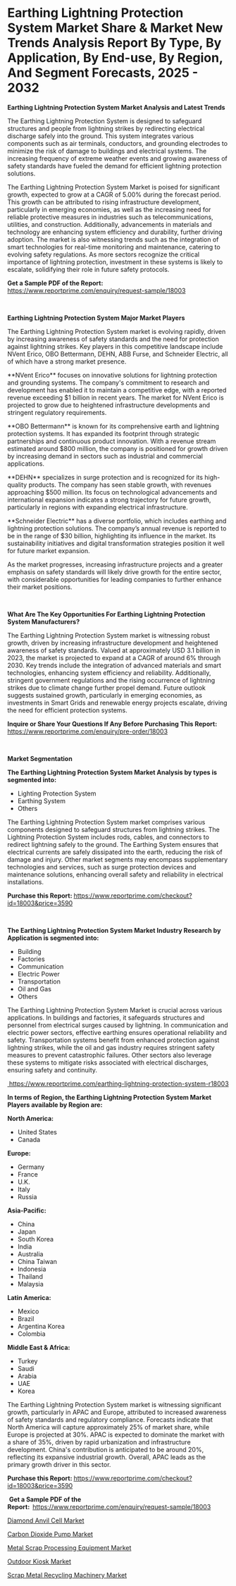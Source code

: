 <p><h1>Earthing Lightning Protection System Market Share & Market New Trends Analysis Report By Type, By Application, By End-use, By Region, And Segment Forecasts, 2025 - 2032</h1></p><p><strong>Earthing Lightning Protection System Market Analysis and Latest Trends</strong></p>
<p><p>The Earthing Lightning Protection System is designed to safeguard structures and people from lightning strikes by redirecting electrical discharge safely into the ground. This system integrates various components such as air terminals, conductors, and grounding electrodes to minimize the risk of damage to buildings and electrical systems. The increasing frequency of extreme weather events and growing awareness of safety standards have fueled the demand for efficient lightning protection solutions.</p><p>The Earthing Lightning Protection System Market is poised for significant growth, expected to grow at a CAGR of 5.00% during the forecast period. This growth can be attributed to rising infrastructure development, particularly in emerging economies, as well as the increasing need for reliable protective measures in industries such as telecommunications, utilities, and construction. Additionally, advancements in materials and technology are enhancing system efficiency and durability, further driving adoption. The market is also witnessing trends such as the integration of smart technologies for real-time monitoring and maintenance, catering to evolving safety regulations. As more sectors recognize the critical importance of lightning protection, investment in these systems is likely to escalate, solidifying their role in future safety protocols.</p></p>
<p><strong>Get a Sample PDF of the Report:&nbsp;</strong> <a href="https://www.reportprime.com/enquiry/request-sample/18003?utm_campaign=3544&utm_medium=2&utm_source=Github&utm_content=ia&utm_term=18032025&utm_id=earthing-lightning-protection-system">https://www.reportprime.com/enquiry/request-sample/18003</a></p>
<p>&nbsp;</p>
<p><strong>Earthing Lightning Protection System Major Market Players</strong></p>
<p><p>The Earthing Lightning Protection System market is evolving rapidly, driven by increasing awareness of safety standards and the need for protection against lightning strikes. Key players in this competitive landscape include NVent Erico, OBO Bettermann, DEHN, ABB Furse, and Schneider Electric, all of which have a strong market presence.</p><p>**NVent Erico** focuses on innovative solutions for lightning protection and grounding systems. The company's commitment to research and development has enabled it to maintain a competitive edge, with a reported revenue exceeding $1 billion in recent years. The market for NVent Erico is projected to grow due to heightened infrastructure developments and stringent regulatory requirements.</p><p>**OBO Bettermann** is known for its comprehensive earth and lightning protection systems. It has expanded its footprint through strategic partnerships and continuous product innovation. With a revenue stream estimated around $800 million, the company is positioned for growth driven by increasing demand in sectors such as industrial and commercial applications.</p><p>**DEHN** specializes in surge protection and is recognized for its high-quality products. The company has seen stable growth, with revenues approaching $500 million. Its focus on technological advancements and international expansion indicates a strong trajectory for future growth, particularly in regions with expanding electrical infrastructure.</p><p>**Schneider Electric** has a diverse portfolio, which includes earthing and lightning protection solutions. The company’s annual revenue is reported to be in the range of $30 billion, highlighting its influence in the market. Its sustainability initiatives and digital transformation strategies position it well for future market expansion.</p><p>As the market progresses, increasing infrastructure projects and a greater emphasis on safety standards will likely drive growth for the entire sector, with considerable opportunities for leading companies to further enhance their market positions.</p></p>
<p>&nbsp;</p>
<p><strong>What Are The Key Opportunities For Earthing Lightning Protection System Manufacturers?</strong></p>
<p><p>The Earthing Lightning Protection System market is witnessing robust growth, driven by increasing infrastructure development and heightened awareness of safety standards. Valued at approximately USD 3.1 billion in 2023, the market is projected to expand at a CAGR of around 6% through 2030. Key trends include the integration of advanced materials and smart technologies, enhancing system efficiency and reliability. Additionally, stringent government regulations and the rising occurrence of lightning strikes due to climate change further propel demand. Future outlook suggests sustained growth, particularly in emerging economies, as investments in Smart Grids and renewable energy projects escalate, driving the need for efficient protection systems.</p></p>
<p><strong>Inquire or Share Your Questions If Any Before Purchasing This Report:</strong> <a href="https://www.reportprime.com/enquiry/pre-order/18003?utm_campaign=3544&utm_medium=2&utm_source=Github&utm_content=ia&utm_term=18032025&utm_id=earthing-lightning-protection-system">https://www.reportprime.com/enquiry/pre-order/18003</a></p>
<p>&nbsp;</p>
<p><strong>Market Segmentation</strong></p>
<p><strong>The Earthing Lightning Protection System Market Analysis by types is segmented into:</strong></p>
<p><ul><li>Lighting Protection System</li><li>Earthing System</li><li>Others</li></ul></p>
<p><p>The Earthing Lightning Protection System market comprises various components designed to safeguard structures from lightning strikes. The Lightning Protection System includes rods, cables, and connectors to redirect lightning safely to the ground. The Earthing System ensures that electrical currents are safely dissipated into the earth, reducing the risk of damage and injury. Other market segments may encompass supplementary technologies and services, such as surge protection devices and maintenance solutions, enhancing overall safety and reliability in electrical installations.</p></p>
<p><strong>Purchase this Report:&nbsp;</strong><a href="https://www.reportprime.com/checkout?id=18003&price=3590&utm_campaign=3544&utm_medium=2&utm_source=Github&utm_content=ia&utm_term=18032025&utm_id=earthing-lightning-protection-system">https://www.reportprime.com/checkout?id=18003&price=3590</a></p>
<p>&nbsp;</p>
<p><strong>The Earthing Lightning Protection System Market Industry Research by Application is segmented into:</strong></p>
<p><ul><li>Building</li><li>Factories</li><li>Communication</li><li>Electric Power</li><li>Transportation</li><li>Oil and Gas</li><li>Others</li></ul></p>
<p><p>The Earthing Lightning Protection System Market is crucial across various applications. In buildings and factories, it safeguards structures and personnel from electrical surges caused by lightning. In communication and electric power sectors, effective earthing ensures operational reliability and safety. Transportation systems benefit from enhanced protection against lightning strikes, while the oil and gas industry requires stringent safety measures to prevent catastrophic failures. Other sectors also leverage these systems to mitigate risks associated with electrical discharges, ensuring safety and continuity.</p></p>
<p><a href="https://www.reportprime.com/earthing-lightning-protection-system-r18003?utm_campaign=3544&utm_medium=2&utm_source=Github&utm_content=ia&utm_term=18032025&utm_id=earthing-lightning-protection-system">&nbsp;https://www.reportprime.com/earthing-lightning-protection-system-r18003</a></p>
<p><strong>In terms of Region, the Earthing Lightning Protection System Market Players available by Region are:</strong></p>
<p>
    <p> <strong> North America: </strong>
        <ul>
            <li>United States</li>
            <li>Canada</li>
        </ul>
        </p> 
    <p> <strong> Europe: </strong>
        <ul>
            <li>Germany</li>
            <li>France</li>
            <li>U.K.</li>
            <li>Italy</li>
            <li>Russia</li>
        </ul>
        </p> 
    <p> <strong> Asia-Pacific: </strong>
        <ul>
            <li>China</li>
            <li>Japan</li>
            <li>South Korea</li>
            <li>India</li>
            <li>Australia</li>
            <li>China Taiwan</li>
            <li>Indonesia</li>
            <li>Thailand</li>
            <li>Malaysia</li>
        </ul>
        </p> 
    <p> <strong> Latin America: </strong>
        <ul>
            <li>Mexico</li>
            <li>Brazil</li>
            <li>Argentina Korea</li>
            <li>Colombia</li>
        </ul>
        </p> 
    <p> <strong> Middle East & Africa: </strong>
        <ul>
            <li>Turkey</li>
            <li>Saudi</li>
            <li>Arabia</li>
            <li>UAE</li>
            <li>Korea</li>
        </ul>
    </p>
    </p>
<p><p>The Earthing Lightning Protection System market is witnessing significant growth, particularly in APAC and Europe, attributed to increased awareness of safety standards and regulatory compliance. Forecasts indicate that North America will capture approximately 25% of market share, while Europe is projected at 30%. APAC is expected to dominate the market with a share of 35%, driven by rapid urbanization and infrastructure development. China's contribution is anticipated to be around 20%, reflecting its expansive industrial growth. Overall, APAC leads as the primary growth driver in this sector.</p></p>
<p><strong>Purchase this Report: </strong><a href="https://www.reportprime.com/checkout?id=18003&price=3590&utm_campaign=3544&utm_medium=2&utm_source=Github&utm_content=ia&utm_term=18032025&utm_id=earthing-lightning-protection-system">https://www.reportprime.com/checkout?id=18003&price=3590</a></p>
<p>&nbsp;<strong>Get a Sample PDF of the Report:&nbsp;&nbsp;</strong><a href="https://www.reportprime.com/enquiry/request-sample/18003?utm_campaign=3544&utm_medium=2&utm_source=Github&utm_content=ia&utm_term=18032025&utm_id=earthing-lightning-protection-system">https://www.reportprime.com/enquiry/request-sample/18003</a></p>
<p><strong></strong></p>
<p><p><a href="https://www.linkedin.com/pulse/understanding-supply-demand-dynamics-insights-from-diamond-wn3nf?utm_campaign=3544&utm_medium=2&utm_source=Github&utm_content=ia&utm_term=18032025&utm_id=earthing-lightning-protection-system">Diamond Anvil Cell Market</a></p><p><a href="https://www.linkedin.com/pulse/comprehensive-analysis-carbon-dioxide-pump-market-size-projected-uv1vf?utm_campaign=3544&utm_medium=2&utm_source=Github&utm_content=ia&utm_term=18032025&utm_id=earthing-lightning-protection-system">Carbon Dioxide Pump Market</a></p><p><a href="https://www.linkedin.com/pulse/metal-scrap-processing-equipment-market-insights-encompass-vwuse?utm_campaign=3544&utm_medium=2&utm_source=Github&utm_content=ia&utm_term=18032025&utm_id=earthing-lightning-protection-system">Metal Scrap Processing Equipment Market</a></p><p><a href="https://www.linkedin.com/pulse/outdoor-kiosk-market-report-forward-looking-perspective-future-rqojf?utm_campaign=3544&utm_medium=2&utm_source=Github&utm_content=ia&utm_term=18032025&utm_id=earthing-lightning-protection-system">Outdoor Kiosk Market</a></p><p><a href="https://www.linkedin.com/pulse/global-scrap-metal-recycling-machinery-market-trends-applications-26j9e?utm_campaign=3544&utm_medium=2&utm_source=Github&utm_content=ia&utm_term=18032025&utm_id=earthing-lightning-protection-system">Scrap Metal Recycling Machinery Market</a></p></p>